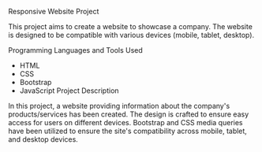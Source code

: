 Responsive Website Project 

This project aims to create a website to showcase a company. The website is designed to be compatible with various devices (mobile, tablet, desktop).

Programming Languages and Tools Used

- HTML
- CSS
- Bootstrap
- JavaScript
Project Description

In this project, a website providing information about the company's products/services has been created. The design is crafted to ensure easy access for users on different devices. Bootstrap and CSS media queries have been utilized to ensure the site's compatibility across mobile, tablet, and desktop devices.
